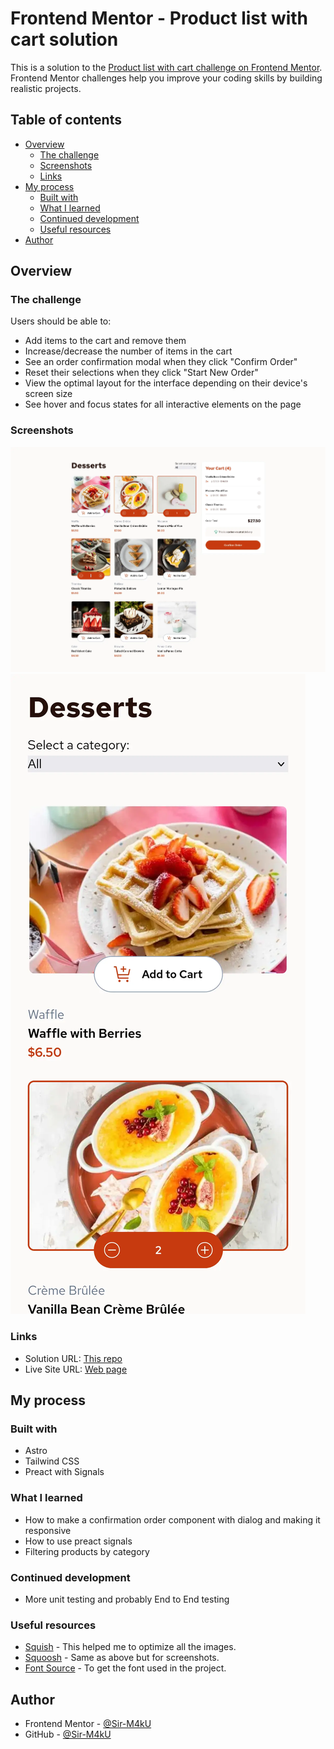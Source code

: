 # Frontend Mentor - Product list with cart solution

This is a solution to the [Product list with cart challenge on Frontend Mentor](https://www.frontendmentor.io/challenges/product-list-with-cart-5MmqLVAp_d). Frontend Mentor challenges help you improve your coding skills by building realistic projects.

## Table of contents

- [Overview](#overview)
  - [The challenge](#the-challenge)
  - [Screenshots](#screenshots)
  - [Links](#links)
- [My process](#my-process)
  - [Built with](#built-with)
  - [What I learned](#what-i-learned)
  - [Continued development](#continued-development)
  - [Useful resources](#useful-resources)
- [Author](#author)

## Overview

### The challenge

Users should be able to:

- Add items to the cart and remove them
- Increase/decrease the number of items in the cart
- See an order confirmation modal when they click "Confirm Order"
- Reset their selections when they click "Start New Order"
- View the optimal layout for the interface depending on their device's screen size
- See hover and focus states for all interactive elements on the page

### Screenshots

![Desktop](./screenshot-desktop.webp)
![Mobile](./screenshot-mobile.webp)

### Links

- Solution URL: [This repo](https://github.com/Sir-M4kU/product-list-with-cart)
- Live Site URL: [Web page](https://example.com)

## My process

### Built with

- Astro
- Tailwind CSS
- Preact with Signals

### What I learned

- How to make a confirmation order component with dialog and making it responsive
- How to use preact signals
- Filtering products by category

### Continued development

- More unit testing and probably End to End testing

### Useful resources

- [Squish](https://squish.addy.ie) - This helped me to optimize all the images.
- [Squoosh](https://sqoosh.app) - Same as above but for screenshots.
- [Font Source](https://fontsource.org/) - To get the font used in the project.

## Author

- Frontend Mentor - [@Sir-M4kU](https://www.frontendmentor.io/profile/Sir-M4kU)
- GitHub - [@Sir-M4kU](https://github.com/Sir-M4kU)
